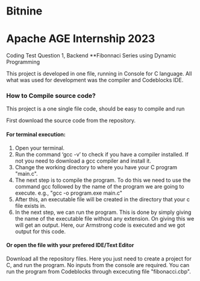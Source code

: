 # Bitnine
#  Apache AGE Internship 2023
Coding Test Question 1, Backend
**Fibonnaci Series using Dynamic Programming

This project is developed in one file, running in Console for C language. All what was used for development was the compiler and Codeblocks IDE.

### How to Compile source code?
This project is a one single file code, should be easy to compile and run

First download the source code from the repository.

#### For terminal execution:
1. Open your terminal.
2. Run the command ‘gcc -v’ to check if you have a compiler installed. If not you need to download a gcc compiler and install it. 
3. Change the working directory to where you have your C program "main.c".
4. The next step is to compile the program. To do this we need to use the command gcc followed by the name of the program we are going to execute. e.g., "gcc -o program.exe main.c"
5. After this, an executable file will be created in the directory that your c file exists in.
6. In the next step, we can run the program. This is done by simply giving the name of the executable file without any extension. On giving this we will get an output. Here, our Armstrong code is executed and we got output for this code.



#### Or open the file with your prefered IDE/Text Editor
Download all the repository files.
Here you just need to create a project for C, and run the program. 
No inputs from the console are required. 
You can run the program from Codeblocks through excecuting file "fibonacci.cbp".

